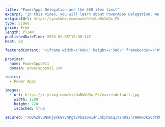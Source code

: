 ```yaml
---
title: "PowerApps Delegation and the 500 item limit"
excerpt: "In this video, you will learn about PowerApps Delegation. We talk about what is delegation, how it varies based on three different criteria, data source, function, and operator, and some tips to deal with it. Functions covered include Filter, Search, Collect, CountRows, Distinct, and more. Also, we use"
originalUrl: https://youtube.com/watch?v=UaBmVUQx_Fk
type: video
price: Free
length: PT34M
publishedDateTime: 2020-01-05T15:36:14Z
heat: 62

featuredContent: "<iframe width=\"800\" height=\"500\" frameborder=\"0\" src=\"https://www.youtube.com/embed/UaBmVUQx_Fk\" allow=\"accelerometer; autoplay; encrypted-media; gyroscope; picture-in-picture\" allowfullscreen></iframe>"

provider:
  name: PowerApps911
  domain: powerapps911.com

topics:
  - Power Apps

images:
  - url: https://i.ytimg.com/vi/UaBmVUQx_Fk/maxresdefault.jpg
    width: 1280
    height: 720
    isCached: true

secured: "xOQAZ0vGNoHj0XkGYVmPgtSVbazGw14nLhkyhB1qIY2n0aJnrHHWGOk5vdfRkcvAMvhXdx3uJE5nUEL0x+UVFdVjOs7AGFtkZLHL7Bpi9cyJwnjNvXN1vCk9ZGW4fDM1KBDAeyzPGiL+QVgD2zB9+W2HibmoyP6ZpMxZCsVq+cfVyhYSfKlofiacESVBPm5ZhI1xvzdyn/qrTH9KTtpItN8FCoaAcyTHFhjTf0JGex0KySM6ThbiEO2pSPpFFnr1RFFuw7zylwCdIuCWpo0IWcwJhmQTosqjmBD/eag5JDAQ8xIX/mzGf/rXOibAPPpHvCK6CVXucqLZFtP6v7VkwabyRnS3bktmbTt4PJLA4z6U1P9998F05Nq8HvDaAQ6dkZ21I0MWIypGWwJXeh0Yp6Z32ZnwSq8j18OU2pJRNV4=;gGq4ph5vdsZuaaAvZoKqZw=="
---
```


